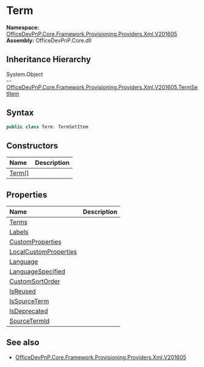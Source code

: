 # Term
  

**Namespace:** [OfficeDevPnP.Core.Framework.Provisioning.Providers.Xml.V201605](OfficeDevPnP.Core.Framework.Provisioning.Providers.Xml.V201605.md)  
**Assembly:** OfficeDevPnP.Core.dll  
## Inheritance Hierarchy
System.Object  
--  [OfficeDevPnP.Core.Framework.Provisioning.Providers.Xml.V201605.TermSetItem](OfficeDevPnP.Core.Framework.Provisioning.Providers.Xml.V201605.TermSetItem.md)
## Syntax
```C#
public class Term: TermSetItem
```
## Constructors
|**Name**|**Description**|
|:-----|:-----|
| [Term()](OfficeDevPnP.Core.Framework.Provisioning.Providers.Xml.V201605.Term.ctor1.md) | 
## Properties
|**Name**|**Description**|
|:-----|:-----|
| [Terms](OfficeDevPnP.Core.Framework.Provisioning.Providers.Xml.V201605.Term.Terms.md) | 
| [Labels](OfficeDevPnP.Core.Framework.Provisioning.Providers.Xml.V201605.Term.Labels.md) | 
| [CustomProperties](OfficeDevPnP.Core.Framework.Provisioning.Providers.Xml.V201605.Term.CustomProperties.md) | 
| [LocalCustomProperties](OfficeDevPnP.Core.Framework.Provisioning.Providers.Xml.V201605.Term.LocalCustomProperties.md) | 
| [Language](OfficeDevPnP.Core.Framework.Provisioning.Providers.Xml.V201605.Term.Language.md) | 
| [LanguageSpecified](OfficeDevPnP.Core.Framework.Provisioning.Providers.Xml.V201605.Term.LanguageSpecified.md) | 
| [CustomSortOrder](OfficeDevPnP.Core.Framework.Provisioning.Providers.Xml.V201605.Term.CustomSortOrder.md) | 
| [IsReused](OfficeDevPnP.Core.Framework.Provisioning.Providers.Xml.V201605.Term.IsReused.md) | 
| [IsSourceTerm](OfficeDevPnP.Core.Framework.Provisioning.Providers.Xml.V201605.Term.IsSourceTerm.md) | 
| [IsDeprecated](OfficeDevPnP.Core.Framework.Provisioning.Providers.Xml.V201605.Term.IsDeprecated.md) | 
| [SourceTermId](OfficeDevPnP.Core.Framework.Provisioning.Providers.Xml.V201605.Term.SourceTermId.md) | 
## See also
- [OfficeDevPnP.Core.Framework.Provisioning.Providers.Xml.V201605](OfficeDevPnP.Core.Framework.Provisioning.Providers.Xml.V201605.md)
